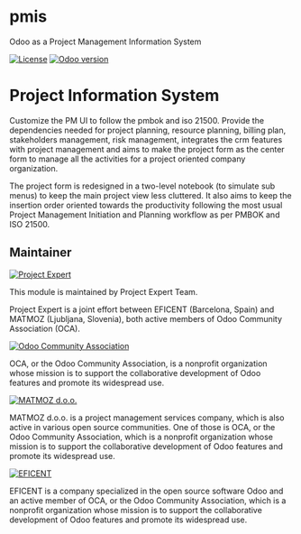 # pmis
Odoo as a Project Management Information System

[![License](https://img.shields.io/badge/licence-AGPL--3-blue.svg)](http://www.gnu.org/licenses/agpl-3.0-standalone.html)
[![Odoo version](https://img.shields.io/badge/Odoo-8.0-brightgreen.svg?style=flat-square)]()

Project Information System
==============================

Customize the PM UI to follow the pmbok and iso 21500. Provide the dependencies
needed for project planning, resource planning, billing plan, stakeholders management,
risk management, integrates the crm features with project management and aims to make
the project form as the center form to manage all the activities for a project oriented
company organization.

The project form is redesigned in a two-level notebook (to simulate sub menus) to keep
the main project view less cluttered. It also aims to keep the insertion order oriented
towards the productivity following the most usual Project Management Initiation and
Planning workflow as per PMBOK and ISO 21500.

Maintainer
----------

[![Project Expert](https://www.project.expert/logo.png)](http://project.expert)

This module is maintained by Project Expert Team.

Project Expert is a joint effort between EFICENT (Barcelona, Spain) and MATMOZ (Ljubljana, Slovenia),
both active members of Odoo Community Association (OCA).

[![Odoo Community Association](http://odoo-community.org/logo.png)](http://odoo-community.org)

OCA, or the Odoo Community Association, is a nonprofit organization whose
mission is to support the collaborative development of Odoo features and
promote its widespread use.

[![MATMOZ d.o.o.](http://www.matmoz.si/wp-content/uploads/2014/11/128x128.png)](http://www.matmoz.si)

MATMOZ d.o.o. is a project management services company, which is also active in various open source communities.
One of those is OCA, or the Odoo Community Association, which is a nonprofit organization whose mission is to support the collaborative development of Odoo features and promote its widespread use.

[![EFICENT](http://www.eficent.com/wordpress/wp-content/uploads/2012/09/eficent_logo.png)](http://www.eficent.com)

EFICENT is a company specialized in the open source software Odoo and an active member of OCA, or the Odoo Community Association,
which is a nonprofit organization whose mission is to support the collaborative development of Odoo features and promote its widespread use.

